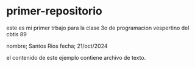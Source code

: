 # primer-repositorio

este es mi primer trbajo para la clase 
3o de programacion vespertino del cbtis 89

nombre; Santos Rios 
fecha; 21/oct/2024

el contenido de este ejemplo contiene archivo de texto.
